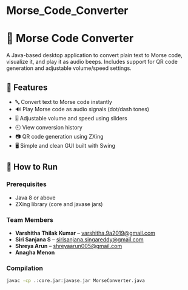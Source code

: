 # Morse_Code_Converter
# 📡 Morse Code Converter

A Java-based desktop application to convert plain text to Morse code, visualize it, and play it as audio beeps.
Includes support for QR code generation and adjustable volume/speed settings.

## 🧠 Features

- 🔤 Convert text to Morse code instantly
- 🔊 Play Morse code as audio signals (dot/dash tones)
- 🎚 Adjustable volume and speed using sliders
- 🕘 View conversion history
- 📷 QR code generation using ZXing
- 🖥 Simple and clean GUI built with Swing

## 🚀 How to Run

### Prerequisites

- Java 8 or above
- ZXing library (core and javase jars)
### Team Members
- **Varshitha Thilak Kumar** – varshitha.9a2019@gmail.com
- **Siri Sanjana S** – sirisanjana.singareddy@gmail.com
- **Shreya Arun** – shreyaarun005@gmail.com 
- **Anagha Menon**

### Compilation

```bash
javac -cp .:core.jar:javase.jar MorseConverter.java
